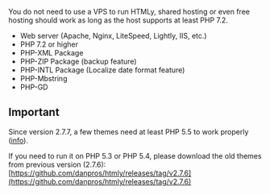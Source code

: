 <!--t Requirements t-->
<!--d You do not need to use a VPS to run HTMLy, shared hosting or even free hosting should work as long as the host supports at least PHP 5.3. Web server d-->

You do not need to use a VPS to run HTMLy, shared hosting or even free hosting should work as long as the host supports at least PHP 7.2.

* Web server (Apache, Nginx, LiteSpeed, Lightly, IIS, etc.)
* PHP 7.2 or higher
* PHP-XML Package
* PHP-ZIP Package (backup feature)
* PHP-INTL Package (Localize date format feature)
* PHP-Mbstring
* PHP-GD

## Important

Since version 2.7.7, a few themes need at least PHP 5.5 to work properly ([info](https://github.com/danpros/htmly/issues/437)).

If you need to run it on PHP 5.3 or PHP 5.4, please download the old themes from previous version (2.7.6): [https://github.com/danpros/htmly/releases/tag/v2.7.6](https://github.com/danpros/htmly/releases/tag/v2.7.6)
